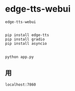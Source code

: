 # edge-tts-webui

`edge-tts-webui` 

## 

    pip install edge-tts
    pip install gradio
    pip install asyncio

## 

    python app.py

## 用

```
localhost:7860
```